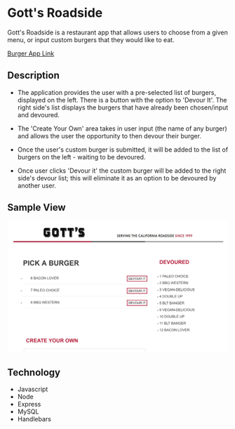 # Gott's Roadside 

Gott's Roadside is a restaurant app that allows users to choose from a given menu, or input custom burgers that they would like to eat.

[Burger App Link](https://limitless-ridge-21356.herokuapp.com/ "Burger App Link")

## Description

+ The application provides the user with a pre-selected list of burgers, displayed on the left. There is a button with the option to 'Devour It'. The right side's list displays the burgers that have already been chosen/input and devoured.

+ The 'Create Your Own' area takes in user input (the name of any burger) and allows the user the opportunity to then devour their burger.

+ Once the user's custom burger is submitted, it will be added to the list of burgers on the left - waiting to be devoured.

+ Once user clicks 'Devour it' the custom burger will be added to the right side's devour list; this will eliminate it as an option to be devoured by another user.

 

## Sample View

![Burger Screenshot](/public/assets/img/screenshot.jpg)

## Technology

+ Javascript
+ Node
+ Express
+ MySQL
+ Handlebars

